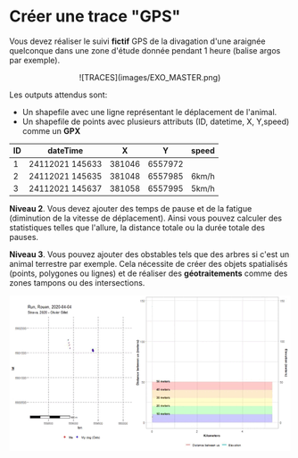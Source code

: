 # **Créer une trace "GPS"**

Vous devez réaliser le suivi **fictif** GPS de la divagation d'une araignée quelconque dans une zone d'étude donnée pendant 1 heure (balise argos par exemple).

<center>
![TRACES](images/EXO_MASTER.png)
</center>

Les outputs attendus sont:
- Un shapefile avec une ligne représentant le déplacement de l'animal.
- Un shapefile de points avec plusieurs attributs (ID, datetime, X, Y,speed) comme un **GPX**

| ID | dateTime        | X      | Y       |speed |
| :--|:---------------:| :-----:| :------:| ----:|
| 1  | 24112021 145633 | 381046 | 6557972 |
| 2  | 24112021 145635 | 381048 | 6557985 |6km/h |
| 3  | 24112021 145637 | 381058 | 6557995 |5km/h |

**Niveau 2**. Vous devez ajouter des temps de pause et de la fatigue (diminution de la vitesse de déplacement). Ainsi vous pouvez calculer des statistiques telles que l'allure, la distance totale ou la durée totale des pauses.  

**Niveau 3**. Vous pouvez ajouter des obstables tels que des arbres si c'est un animal terrestre par exemple. Cela nécessite de créer des objets spatialisés (points, polygones ou lignes) et de réaliser des **géotraitements** comme des zones tampons ou des intersections.  

![TRACES](images/trace_GPS.gif)
